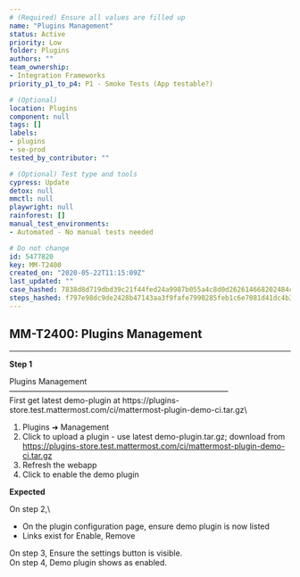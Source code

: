 ```yaml
---
# (Required) Ensure all values are filled up
name: "Plugins Management"
status: Active
priority: Low
folder: Plugins
authors: ""
team_ownership: 
- Integration Frameworks
priority_p1_to_p4: P1 - Smoke Tests (App testable?)

# (Optional)
location: Plugins
component: null
tags: []
labels: 
- plugins
- se-prod
tested_by_contributor: ""

# (Optional) Test type and tools
cypress: Update
detox: null
mmctl: null
playwright: null
rainforest: []
manual_test_environments: 
- Automated - No manual tests needed

# Do not change
id: 5477820
key: MM-T2400
created_on: "2020-05-22T11:15:09Z"
last_updated: ""
case_hashed: 7838d8d719dbd39c21f44fed24a9987b055a4c8d0d262614668202484c48db40bedf72434840d65df8c84e9b78327e0b
steps_hashed: f797e98dc9de2428b47143aa3f9fafe7990285feb1c6e7081d41dc4b396ba541a9b778181122ff97241473e34dfd2472
---
```


<!-- (Auto-generated) Based on frontmatter's "key" and "name" -->

## MM-T2400: Plugins Management

---

**Step 1**

Plugins Management\
————————————————————————————\
First get latest demo-plugin at https\://plugins-store.test.mattermost.com/ci/mattermost-plugin-demo-ci.tar.gz\\

1. Plugins ➜ Management
2. Click to upload a plugin - use latest demo-plugin.tar.gz; download from <https://plugins-store.test.mattermost.com/ci/mattermost-plugin-demo-ci.tar.gz>
3. Refresh the webapp
4. Click to enable the demo plugin

**Expected**

On step 2,\\

- On the plugin configuration page, ensure demo plugin is now listed
- Links exist for Enable, Remove

On step 3, Ensure the settings button is visible.\
On step 4, Demo plugin shows as enabled.
